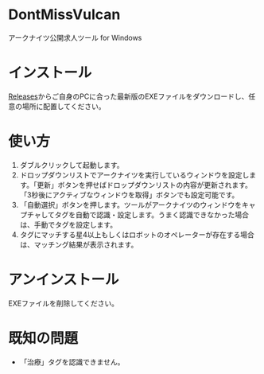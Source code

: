# DontMissVulcan
アークナイツ公開求人ツール for Windows

# インストール
[Releases](https://github.com/code21-m/DontMissVulcan/releases)からご自身のPCに合った最新版のEXEファイルをダウンロードし、任意の場所に配置してください。

# 使い方
1. ダブルクリックして起動します。
2. ドロップダウンリストでアークナイツを実行しているウィンドウを設定します。「更新」ボタンを押せばドロップダウンリストの内容が更新されます。「3秒後にアクティブなウィンドウを取得」ボタンでも設定可能です。
3. 「自動選択」ボタンを押します。ツールがアークナイツのウィンドウをキャプチャしてタグを自動で認識・設定します。うまく認識できなかった場合は、手動でタグを設定します。
4. タグにマッチする星4以上もしくはロボットのオペレーターが存在する場合は、マッチング結果が表示されます。

# アンインストール
EXEファイルを削除してください。

# 既知の問題
- 「治療」タグを認識できません。